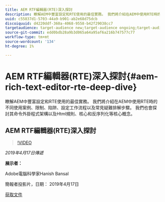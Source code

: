 ```yaml
---
title: AEM RTF編輯器(RTE)深入探討
description: 瞭解AEM中豐富設定和RTE使用的最佳實務。 我們將介紹在AEM中使用RTE時的不同使用案例、限制、陷阱、設定工作流程以及常見疑難排解步驟。 我們也會探討其命令外掛程式架構以及Html規則、核心和反序列化等核心概念。
uuid: c55837d1-5703-44a9-b901-ab2e68d75dcb
discoiquuid: d4220ddf-360a-4068-9558-b42f29038cc7
targetaudience: target-audience new;target-audience ongoing;target-audience upgrader
source-git-commit: edd0bdb28a9b3d065a64a95af6a216b747577c77
workflow-type: tm+mt
source-wordcount: '134'
ht-degree: 1%

---
```


# AEM RTF編輯器(RTE)深入探討{#aem-rich-text-editor-rte-deep-dive}

瞭解AEM中豐富設定和RTE使用的最佳實務。 我們將介紹在AEM中使用RTE時的不同使用案例、限制、陷阱、設定工作流程以及常見疑難排解步驟。 我們也會探討其命令外掛程式架構以及Html規則、核心和反序列化等核心概念。

## AEM RTF編輯器(RTE)深入探討

>[!VIDEO](https://video.tv.adobe.com/v/27087/?quality=9)

*2019年4月17日傳遞*

**展示者：**

Adobe電腦科學家Hanish Bansal

簡報者投影片，日期： 2019年4月17日

[获取文件](assets/aem-gems-aem-rte-04172019.pdf)
